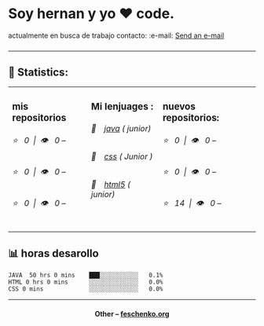 
<h1>Soy hernan y yo ❤️ code.</h1>
 <p4>actualmente en busca de trabajo contacto: <p4> :e-mail: <a href="mailto:hriva962@gmail.com">Send an e-mail</a>
<h5></h5>
<hr>
<h2>📝 Statistics: </h2>
<table>
  <tr>
    <td valign="top">
      <h3> mis repositorios </h3>
            <h6>⭐️&nbsp;&nbsp;&nbsp;0&nbsp;&nbsp;|&nbsp;&nbsp;👁&nbsp;&nbsp;&nbsp;0 – <a href=''></a></h6> 
      <h6>⭐️&nbsp;&nbsp;&nbsp;0&nbsp;&nbsp;|&nbsp;&nbsp;👁&nbsp;&nbsp;&nbsp;0 – <a href=''></a></h6> 
      <h6>⭐️&nbsp;&nbsp;&nbsp;0&nbsp;&nbsp;|&nbsp;&nbsp;👁&nbsp;&nbsp;&nbsp;0 – <a href=''></a></h6> 
    </td>
    <td valign="top">
      <h3>Mi lenjuages : </h3>
      <h6>📔&emsp;<a href="">java</a>  ( junior)</h6>
      <h6>📗&emsp;<a href="">css</a>   ( Junior )</h6>
      <h6>📘&emsp;<a href="">html5</a> ( junior)</h6>
      </td>
     <td valign="top">
      <h3>nuevos repositorios: </h3>
           <h6>⭐️&nbsp;&nbsp;&nbsp;0&nbsp;&nbsp;|&nbsp;&nbsp;👁&nbsp;&nbsp;&nbsp;0 – <a href=''></a></h6> 
      <h6>⭐️&nbsp;&nbsp;&nbsp;0&nbsp;&nbsp;|&nbsp;&nbsp;👁&nbsp;&nbsp;&nbsp;0 – <a href=''></a></h6> 
      <h6>⭐️&nbsp;&nbsp;&nbsp;14&nbsp;&nbsp;|&nbsp;&nbsp;👁&nbsp;&nbsp;&nbsp;0 – <a href=''></a></h6> 
        </td>
 
  </tr>
</table>
</table>
<h2>📊 horas desarollo</h2>


```text
JAVA  50 hrs 0 mins    ███░░░░░░░░░░░   0.1%
HTML 0 hrs 0 mins      ░░░░░░░░░░░░░░   0.0%
CSS 0 mins             ░░░░░░░░░░░░░░   0.0%
```



<hr>
<h4 align="center">Other – <a href='http://feschenko.org' target="_blank">feschenko.org</a><h4>
    
